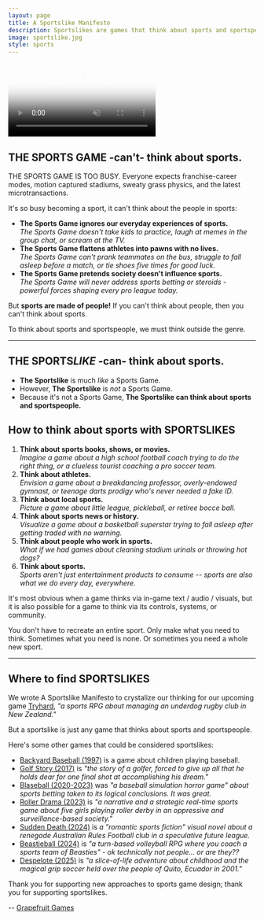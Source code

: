 ```yaml
---
layout: page
title: A Sportslike Manifesto
description: Sportslikes are games that think about sports and sportspeople. They're LIKE Sports Games, but they're NOT.
image: sportslike.jpg
style: sports
---
```


<video id="background-video" autoplay loop muted playsinline disablepictureinpicture poster="sportslike.jpg">
  <source src="sportslike.mp4" type="video/mp4">
</video>

## THE SPORTS GAME -can't- think about sports.

THE SPORTS GAME IS TOO BUSY. Everyone expects franchise-career modes, motion captured stadiums, sweaty grass physics, and the latest microtransactions.

It's so busy becoming a sport, it can't think about the people in sports:

- **The Sports Game ignores our everyday experiences of sports.** <br /> *The Sports Game doesn't take kids to practice, laugh at memes in the group chat, or scream at the TV.*
- **The Sports Game flattens athletes into pawns with no lives.** <br /> *The Sports Game can't prank teammates on the bus, struggle to fall asleep before a match, or tie shoes five times for good luck.*
- **The Sports Game pretends society doesn't influence sports.** <br /> *The Sports Game will never address sports betting or steroids - powerful forces shaping every pro league today.*

But **sports are made of people!** If you can't think about people, then you can't think about sports.

To think about sports and sportspeople, we must think outside the genre.

***

## THE SPORTS*LIKE* -can- think about sports.

- **The Sportslike** is much *like* a Sports Game.
- However, **The Sportslike** is *not* a Sports Game.
- Because it's not a Sports Game, **The Sportslike can think about sports and sportspeople.**

## How to think about sports with SPORTSLIKES

1. **Think about sports books, shows, or movies.** <br /> *Imagine a game about a high school football coach trying to do the right thing, or a clueless tourist coaching a pro soccer team.*
2. **Think about athletes.** <br /> *Envision a game about a breakdancing professor, overly-endowed gymnast, or teenage darts prodigy who's never needed a fake ID.*
3. **Think about local sports.** <br /> *Picture a game about little league, pickleball, or retiree bocce ball.*
4. **Think about sports news or history.** <br /> *Visualize a game about a basketball superstar trying to fall asleep after getting traded with no warning.*
5. **Think about people who work in sports.** <br /> *What if we had games about cleaning stadium urinals or throwing hot dogs?*
6. **Think about sports.** <br /> *Sports aren't just entertainment products to consume -- sports are also what we do every day, everywhere.*

It's most obvious when a game thinks via in-game text / audio / visuals, but it is also possible for a game to think via its controls, systems, or community.

You don't have to recreate an entire sport. Only make what you need to think. Sometimes what you need is none. Or sometimes you need a whole new sport.

***

## Where to find SPORTSLIKES

We wrote A Sportslike Manifesto to crystalize our thinking for our upcoming game [Tryhard](https://tryhardgame.com), *"a sports RPG about managing an underdog rugby club in New Zealand."*

But a sportslike is just any game that thinks about sports and sportspeople. 

Here's some other games that could be considered sportslikes:
- [Backyard Baseball (1997)](https://en.wikipedia.org/wiki/Backyard_Baseball_(video_game)) is a game about children playing baseball.
- [Golf Story (2017)](https://sidebargames.com/golfstory/) is *"the story of a golfer, forced to give up all that he holds dear for one final shot at accomplishing his dream."*
- [Blaseball (2020-2023)](https://www.blaseball.com/) was *"a baseball simulation horror game" about sports betting taken to its logical conclusions. It was great.*
- [Roller Drama (2023)](https://www.open-lab.com/games/rollerdrama/) is *"a narrative and a strategic real-time sports game about five girls playing roller derby in an oppressive and surveillance-based society."*
- [Sudden Death (2024)](https://dominoclub.itch.io/sudden-death) is *a "romantic sports fiction" visual novel about a renegade Australian Rules Football club in a speculative future league.*
- [Beastieball (2024)](https://linktr.ee/beastieball) is *"a turn-based volleyball RPG where you coach a sports team of Beasties" - ok technically not people... or are they??*
- [Despelote (2025)](https://despelote.game) is *"a slice-of-life adventure about childhood and the magical grip soccer held over the people of Quito, Ecuador in 2001."*

Thank you for supporting new approaches to sports game design; thank you for supporting sportslikes.

-- [Grapefruit Games](https://grapefruitgames.com)
